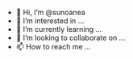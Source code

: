 - 👋 Hi, I’m @sunoanea
- 👀 I’m interested in ...
- 🌱 I’m currently learning ...
- 💞️ I’m looking to collaborate on ...
- 📫 How to reach me ...

<!---
sunoanea/sunoanea is a ✨ special ✨ repository because its `README.md` (this file) appears on your GitHub profile.
You can click the Preview link to take a look at your changes.
--->
